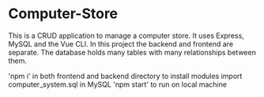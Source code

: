 # Computer-Store
This is a CRUD application to manage a computer store. It uses Express, MySQL and the Vue CLI. In this project the backend and frontend are separate. The database holds many tables with many relationships between them.

'npm i' in both frontend and backend directory to install modules
import computer_system.sql in MySQL
'npm start' to run on local machine
